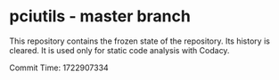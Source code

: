 # pciutils - master branch

This repository contains the frozen state of the repository.
Its history is cleared. It is used only for static code
analysis with Codacy.

Commit Time: 1722907334